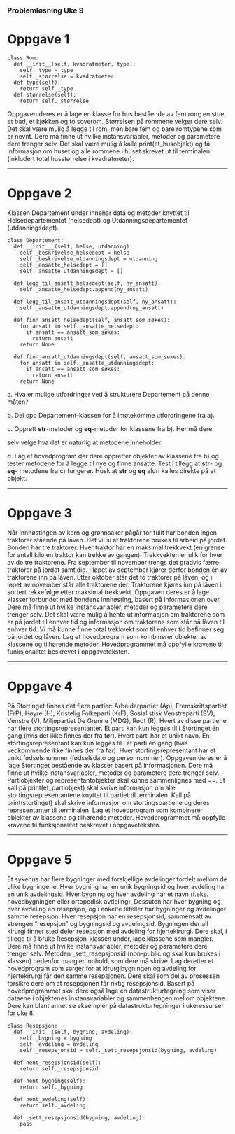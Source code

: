 ### Problemløsning Uke 9

# Oppgave 1
```python3
class Rom:
  def __init__(self, kvadratmeter, type):
    self._type = type
    self._størrelse = kvadratmeter
  def type(self):
    return self._type
  def størrelse(self):
    return self._størrelse
```
Oppgaven deres er å lage en klasse for hus bestående av fem rom; en stue, et bad, et
kjøkken og to soverom. Størrelsen på rommene velger dere selv. Det skal være mulig å
legge til rom, men bare fem og bare romtypene som er nevnt. Dere må finne ut hvilke
instansvariabler, metoder og parametere dere trenger selv. Det skal være mulig å kalle
print(et_husobjekt) og få informasjon om huset og alle rommene i huset skrevet ut
til terminalen (inkludert total husstørrelse i kvadratmeter).

---
# Oppgave 2
Klassen Departement under innehar data og metoder knyttet til Helsedepartementet
(helsedept) og Utdanningsdepartementet (utdanningsdept).

```python3
class Departement:
  def __init___(self, helse, utdanning):
    self._beskrivelse_helsedept = helse
    self._beskrivelse_utdanningsdept = utdanning
    self._ansatte_helsedept = []
    self._ansatte_utdanningsdept = []

  def legg_til_ansatt_helsedept(self, ny_ansatt):
    self._ansatte_helsedept.append(ny_ansatt)

  def legg_til_ansatt_utdanningsdept(self, ny_ansatt):
    self._ansatte_utdanningsdept.append(ny_ansatt)

  def finn_ansatt_helsedept(self, ansatt_som_søkes):
    for ansatt in self._ansatte_helsedept:
      if ansatt == ansatt_som_søkes:
        return ansatt
    return None

  def finn_ansatt_utdanningsdept(self, ansatt_som_søkes):
    for ansatt in self._ansatte_utdanningsdept:
      if ansatt == ansatt_som_søkes:
        return ansatt
    return None
```

a. Hva er mulige utfordringer ved å strukturere Departement på denne måten?

b. Del opp Departement-klassen for å imøtekomme utfordringene fra a).

c. Opprett __str__-metoder og __eq__-metoder for klassene fra b). Her må dere

selv velge hva det er naturlig at metodene inneholder.

d. Lag et hovedprogram der dere oppretter objekter av klassene fra b) og tester
metodene for å legge til nye og finne ansatte. Test i tillegg at __str__- og __eq__-
metodene fra c) fungerer. Husk at __str__ og __eq__ aldri kalles direkte på et objekt.

---

# Oppgave 3

Når innhøstingen av korn og grønnsaker pågår for fullt har bonden ingen traktorer
stående på låven. Det vil si at traktorene brukes til arbeid på jordet. Bonden har tre
traktorer. Hver traktor har en maksimal trekkvekt (en grense for antall kilo en traktor kan
trekke av gangen). Trekkvekten er ulik for hver av de tre traktorene.
Fra september til november trengs det gradvis færre traktorer på jordet samtidig.
I løpet av september kjører derfor bonden én av traktorene inn på låven. Etter oktober
står det to traktorer på låven, og i løpet av november står alle traktorene der. Traktorene
kjøres inn på låven i sortert rekkefølge etter maksimal trekkvekt.
Oppgaven deres er å lage klasser forbundet med bondens innhøsting, basert på
informasjonen over. Dere må finne ut hvilke instansvariabler, metoder og parametere
dere trenger selv. Det skal være mulig å hente ut informasjon om traktorene som er på
jordet til enhver tid og informasjon om traktorene som står på låven til enhver tid. Vi må
kunne finne total trekkvekt som til enhver tid befinner seg på jordet og låven. Lag et
hovedprogram som kombinerer objekter av klassene og tilhørende metoder.
Hovedprogrammet må oppfylle kravene til funksjonalitet beskrevet i oppgaveteksten.

---
# Oppgave 4
På Stortinget finnes det flere partier: Arbeiderpartiet (Ap), Fremskrittspartiet (FrP),
Høyre (H), Kristelig Folkeparti (KrF), Sosialistisk Venstreparti (SV), Venstre (V),
Miljøpartiet De Grønne (MDG), Rødt (R). Hvert av disse partiene har flere
stortingsrepresentanter.
Et parti kan kun legges til i Stortinget én gang (hvis det ikke finnes der fra før). Hvert
parti har et unikt navn. En stortingsrepresentant kan kun legges til i et parti én gang
(hvis vedkommende ikke finnes der fra før). Hver stortingsrepresentant har et unikt
fødselsnummer (fødselsdato og personnummer).
Oppgaven deres er å lage Stortinget bestående av klasser basert på informasjonen.
Dere må finne ut hvilke instansvariabler, metoder og parametere dere trenger selv.
Partiobjekter og representantobjekter skal kunne sammenlignes med ==. Et kall på
print(et_partiobjekt) skal skrive informasjon om alle stortingsrepresentantene
knyttet til partiet til terminalen. Kall på print(stortinget) skal skrive informasjon om
stortingspartiene og deres representanter til terminalen. Lag et hovedprogram som
kombinerer objekter av klassene og tilhørende metoder. Hovedprogrammet må oppfylle
kravene til funksjonalitet beskrevet i oppgaveteksten.

---

# Oppgave 5
Et sykehus har flere bygninger med forskjellige avdelinger fordelt mellom de ulike
bygningene. Hver bygning har en unik bygningsid og hver avdeling har en unik
avdelingsid. Hver bygning og hver avdeling har et navn (f.eks. hovedbygningen eller
ortopedisk avdeling). Dessuten har hver bygning og hver avdeling en resepsjon, og i
enkelte tilfeller har bygninger og avdelinger samme resepsjon. Hver resepsjon har en
resepsjonsid, sammensatt av strengen “resepsjon” og bygningsid og avdelingsid.
Bygningen der all kirurgi finner sted deler resepsjon med avdeling for hjertekirurgi. Dere
skal, i tillegg til å bruke Resepsjon-klassen under, lage klassene som mangler. Dere må
finne ut hvilke instansvariabler, metoder og parametere dere trenger selv. Metoden
_sett_resepsjonsid (non-public og skal kun brukes i klassen) nedenfor mangler
innhold, som dere må skrive. Lag deretter et hovedprogram som sørger for at
kirurgibygningen og avdeling for hjertekirurgi får den samme resepsjonen. Dere skal
som del av prosessen forsikre dere om at resepsjonen får riktig resepsjonsid.
Basert på hovedprogrammet skal dere også lage en datastrukturtegning som viser
dataene i objektenes instansvariabler og sammenhengen mellom objektene. Dere kan
blant annet se eksempler på datastrukturtegninger i ukeressurser for uke 8.

```python3
class Resepsjon:
  def __init__(self, bygning, avdeling):
    self._bygning = bygning
    self._avdeling = avdeling
    self._resepsjonsid = self._sett_resepsjonsid(bygning, avdeling)

  def hent_resepsjonsid(self):
    return self._resepsjonsid

  def hent_bygning(self):
    return self._bygning

  def hent_avdeling(self):
    return self._avdeling

  def _sett_resepsjonsid(bygning, avdeling):
    pass
```

